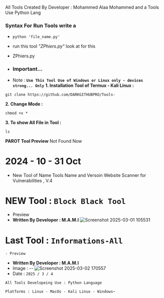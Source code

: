  All Tools Created By Developer : Mohammed Alaa Mohammed and a Tools Use Python Lang

### Syntax For Run Tools write a

- ```python 'file_name.py'```

* run this tool *"ZPhiers.py"* look at for this
- ZPhiers.py
- ### Important...
  
-  Note : **```Use This Tool Use of Windows or Linux only - devices strong... Only```**
**1. Installation Tool of Termux  - Kali Linux :**
```
git clone https://github.com/DARKGITHUBPRO/Tools-
```
**2. Change Mode :**
```
chmod +x *
```
**3. To show All File in Tool :**
```
ls
```
 __PAROT Tool Preview__
 Not Found Now 

# 2024 - 10 - 31 Oct

- New Tool of Name Tools Name and Versoin Website Scanner for Vulnerabilities , V.4
# NEW Tool :  ```Block Black Tool```
- Preview 
- **Written By Developer : M.A.M.I**
![Screenshot 2025-03-01 105531](https://github.com/user-attachments/assets/657c155f-911e-4aba-9cb2-f2e95dfe170e)


# Last Tool : ```Informations-All```
```shell
- Preview
```
- **Written By Developer : M.A.M.I**
- Image :
-- ![Screenshot 2025-03-02 170557](https://github.com/user-attachments/assets/2b22dc40-8cf0-4e33-b859-94b3b658c83d)
- Date : ```2025 / 3 / 4```

```text
All Tools Developeing Use : Python Language
```

`Platforms : Linux - MacOs - Kali Linux - Windows~`
